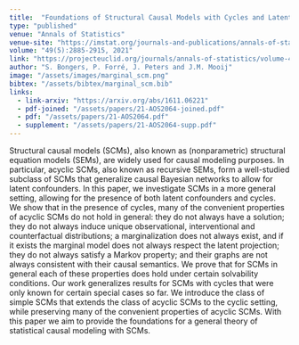 ```yaml
---
title:  "Foundations of Structural Causal Models with Cycles and Latent Variables"
type: "published"
venue: "Annals of Statistics"
venue-site: "https://imstat.org/journals-and-publications/annals-of-statistics/"
volume: "49(5):2885-2915, 2021"
link: "https://projecteuclid.org/journals/annals-of-statistics/volume-49/issue-5/Foundations-of-structural-causal-models-with-cycles-and-latent-variables/10.1214/21-AOS2064.full"
author: "S. Bongers, P. Forré, J. Peters and J.M. Mooij"
image: "/assets/images/marginal_scm.png"
bibtex: "/assets/bibtex/marginal_scm.bib"
links:
  - link-arxiv: "https://arxiv.org/abs/1611.06221"
  - pdf-joined: "/assets/papers/21-AOS2064-joined.pdf"
  - pdf: "/assets/papers/21-AOS2064.pdf"
  - supplement: "/assets/papers/21-AOS2064-supp.pdf"
---
```


Structural causal models (SCMs), also known as (nonparametric) structural equation models (SEMs), are widely used for causal modeling purposes. In particular, acyclic SCMs, also known as recursive SEMs, form a well-studied subclass of SCMs that generalize causal Bayesian networks to allow for latent confounders. In this paper, we investigate SCMs in a more general setting, allowing for the presence of both latent confounders and cycles. We show that in the presence of cycles, many of the convenient properties of acyclic SCMs do not hold in general: they do not always have a solution; they do not always induce unique observational, interventional and counterfactual distributions; a marginalization does not always exist, and if it exists the marginal model does not always respect the latent projection; they do not always satisfy a Markov property; and their graphs are not always consistent with their causal semantics. We prove that for SCMs in general each of these properties does hold under certain solvability conditions. Our work generalizes results for SCMs with cycles that were only known for certain special cases so far. We introduce the class of simple SCMs that extends the class of acyclic SCMs to the cyclic setting, while preserving many of the convenient properties of acyclic SCMs. With this paper we aim to provide the foundations for a general theory of statistical causal modeling with SCMs.
